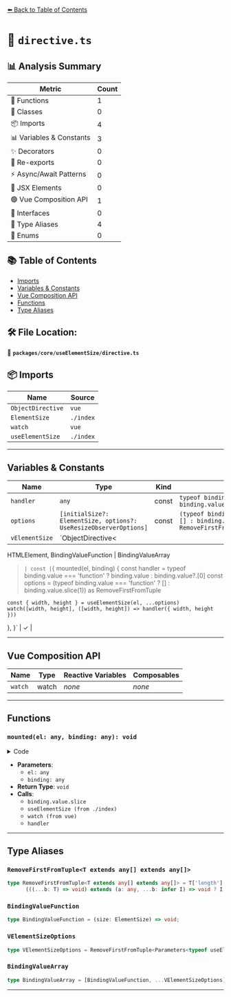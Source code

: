 [⬅️ Back to Table of Contents](../../../index.md)

# 📄 `directive.ts`

## 📊 Analysis Summary

| Metric | Count |
|--------|-------|
| 🔧 Functions | 1 |
| 🧱 Classes | 0 |
| 📦 Imports | 4 |
| 📊 Variables & Constants | 3 |
| ✨ Decorators | 0 |
| 🔄 Re-exports | 0 |
| ⚡ Async/Await Patterns | 0 |
| 💠 JSX Elements | 0 |
| 🟢 Vue Composition API | 1 |
| 📐 Interfaces | 0 |
| 📑 Type Aliases | 4 |
| 🎯 Enums | 0 |

## 📚 Table of Contents

- [Imports](#imports)
- [Variables & Constants](#variables-constants)
- [Vue Composition API](#vue-composition-api)
- [Functions](#functions)
- [Type Aliases](#type-aliases)

## 🛠️ File Location:
📂 **`packages/core/useElementSize/directive.ts`**

## 📦 Imports

| Name | Source |
|------|--------|
| `ObjectDirective` | `vue` |
| `ElementSize` | `./index` |
| `watch` | `vue` |
| `useElementSize` | `./index` |


---

## Variables & Constants

| Name | Type | Kind | Value | Exported |
|------|------|------|-------|----------|
| `handler` | `any` | const | `typeof binding.value === 'function' ? binding.value : binding.value?.[0]` | ✗ |
| `options` | `[initialSize?: ElementSize, options?: UseResizeObserverOptions]` | const | `(typeof binding.value === 'function' ? [] : binding.value.slice(1)) as RemoveFirstFromTuple<BindingValueArray>` | ✗ |
| `vElementSize` | `ObjectDirective<
  HTMLElement,
  BindingValueFunction | BindingValueArray
>` | const | `{
  mounted(el, binding) {
    const handler = typeof binding.value === 'function' ? binding.value : binding.value?.[0]
    const options = (typeof binding.value === 'function' ? [] : binding.value.slice(1)) as RemoveFirstFromTuple<BindingValueArray>

    const { width, height } = useElementSize(el, ...options)
    watch([width, height], ([width, height]) => handler({ width, height }))
  },
}` | ✓ |


---

## Vue Composition API

| Name | Type | Reactive Variables | Composables |
|------|------|-------------------|-------------|
| `watch` | watch | *none* | *none* |


---

## Functions

### `mounted(el: any, binding: any): void`

<details><summary>Code</summary>

```ts
mounted(el, binding) {
    const handler = typeof binding.value === 'function' ? binding.value : binding.value?.[0]
    const options = (typeof binding.value === 'function' ? [] : binding.value.slice(1)) as RemoveFirstFromTuple<BindingValueArray>

    const { width, height } = useElementSize(el, ...options)
    watch([width, height], ([width, height]) => handler({ width, height }))
  }
```
</details>

- **Parameters**:
  - `el: any`
  - `binding: any`
- **Return Type**: `void`
- **Calls**:
  - `binding.value.slice`
  - `useElementSize (from ./index)`
  - `watch (from vue)`
  - `handler`

---

## Type Aliases

### `RemoveFirstFromTuple<T extends any[] extends any[]>`

```ts
type RemoveFirstFromTuple<T extends any[] extends any[]> = T['length'] extends 0 ? undefined :
      (((...b: T) => void) extends (a: any, ...b: infer I) => void ? I : []);
```

### `BindingValueFunction`

```ts
type BindingValueFunction = (size: ElementSize) => void;
```

### `VElementSizeOptions`

```ts
type VElementSizeOptions = RemoveFirstFromTuple<Parameters<typeof useElementSize>>;
```

### `BindingValueArray`

```ts
type BindingValueArray = [BindingValueFunction, ...VElementSizeOptions];
```


---